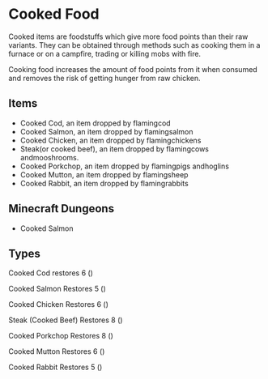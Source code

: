 # Cooked Food
Cooked items are foodstuffs which give more food points than their raw variants. They can be obtained through methods such as cooking them in a furnace or on a campfire, trading or killing mobs with fire. 

Cooking food increases the amount of food points from it when consumed and removes the risk of getting hunger from raw chicken.

## Items
- Cooked Cod, an item dropped by flamingcod
- Cooked Salmon, an item dropped by flamingsalmon
- Cooked Chicken, an item dropped by flamingchickens
- Steak(or cooked beef), an item dropped by flamingcows andmooshrooms.
- Cooked Porkchop, an item dropped by flamingpigs andhoglins
- Cooked Mutton, an item dropped by flamingsheep
- Cooked Rabbit, an item dropped by flamingrabbits

## Minecraft Dungeons
- Cooked Salmon

## Types
Cooked Cod restores 6 ()

Cooked Salmon Restores 5 ()

Cooked Chicken Restores 6 ()

Steak (Cooked Beef) Restores 8 ()

Cooked Porkchop Restores 8 ()

Cooked Mutton Restores 6 ()

Cooked Rabbit Restores 5 ()





